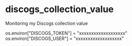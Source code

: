 # discogs_collection_value
Monitoring my Discogs collection value

os.environ["DISCOGS_TOKEN"] = "xxxxxxxxxxxxxxxxxxx"
os.environ["DISCOGS_USER"] = "xxxxxxxxxxxxxxxxxxx"
